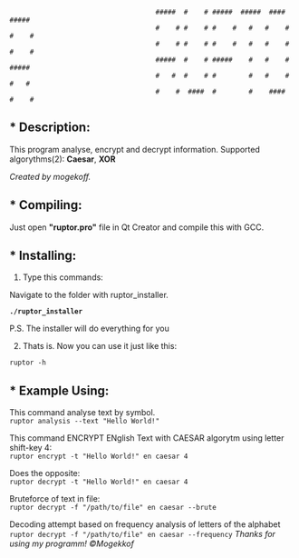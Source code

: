                                         #####  #    # #####  #####  ####  #####
                                        #    # #    # #    #   #   #    # #    #
                                        #    # #    # #    #   #   #    # #    #
                                        #####  #    # #####    #   #    # ##### 
                                        #   #  #    # #        #   #    # #   # 
                                        #    #  ####  #        #    ####  #    #
<h2>* Description:</h2>

This program analyse, encrypt and decrypt information.
Supported algorythms(2): <b>Caesar</b>, <b>XOR</b>

<cite> Created by mogekoff. </cite>

<h2>* Compiling:</h2>

Just open <b>"ruptor.pro"</b> file in Qt Creator and compile this with GCC.

<h2>* <b>Installing:</b></h2>

1) Type this commands:
  
Navigate to the folder with ruptor_installer.

<b> ```./ruptor_installer``` </b>

P.S. The installer will do everything for you

2) Thats is. Now you can use it just like this:<br> 

```ruptor -h```
  
<h2>* Example Using: </h2>

This command analyse text by symbol.<br>
```ruptor analysis --text "Hello World!"```

This command ENCRYPT ENglish Text with CAESAR algorytm using letter shift-key 4:<br>
```ruptor encrypt -t "Hello World!" en caesar 4```

Does the opposite:<br>
```ruptor decrypt -t "Hello World!" en caesar 4```
  
Bruteforce of text in file:<br>
```ruptor decrypt -f "/path/to/file" en caesar --brute```

Decoding attempt based on frequency analysis of letters of the alphabet<br>
```ruptor decrypt -f "/path/to/file" en caesar --frequency```
<cite> Thanks for using my programm!
                                   ©Мogekkof </cite> 
